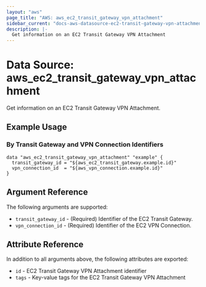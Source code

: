 ```yaml
---
layout: "aws"
page_title: "AWS: aws_ec2_transit_gateway_vpn_attachment"
sidebar_current: "docs-aws-datasource-ec2-transit-gateway-vpn-attachment"
description: |-
  Get information on an EC2 Transit Gateway VPN Attachment
---
```


# Data Source: aws_ec2_transit_gateway_vpn_attachment

Get information on an EC2 Transit Gateway VPN Attachment.

## Example Usage

### By Transit Gateway and VPN Connection Identifiers

```hcl
data "aws_ec2_transit_gateway_vpn_attachment" "example" {
  transit_gateway_id = "${aws_ec2_transit_gateway.example.id}"
  vpn_connection_id  = "${aws_vpn_connection.example.id}"
}
```

## Argument Reference

The following arguments are supported:

* `transit_gateway_id` - (Required) Identifier of the EC2 Transit Gateway.
* `vpn_connection_id` - (Required) Identifier of the EC2 VPN Connection.

## Attribute Reference

In addition to all arguments above, the following attributes are exported:

* `id` - EC2 Transit Gateway VPN Attachment identifier
* `tags` - Key-value tags for the EC2 Transit Gateway VPN Attachment
